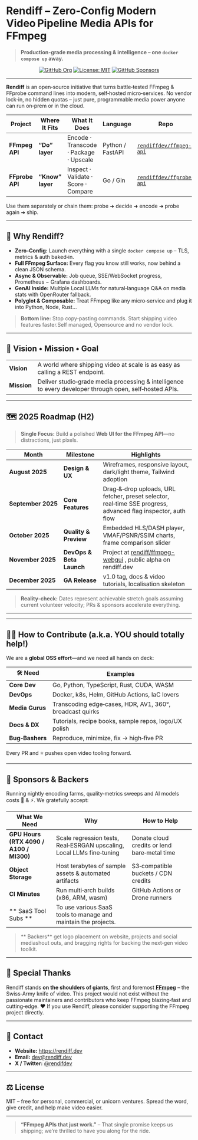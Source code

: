 # Rendiff – Zero‑Config Modern Video Pipeline Media APIs for FFmpeg

> **Production-grade media processing & intelligence – one `docker compose up` away.**

<p align="center">
  <a href="https://github.com/rendiffdev"><img alt="GitHub Org" src="https://img.shields.io/badge/GitHub-rendiffdev-181717?logo=github&style=for-the-badge"></a>
  <a href="LICENSE"><img alt="License: MIT" src="https://img.shields.io/badge/License-MIT-yellow.svg?style=for-the-badge"></a>
  <a href="https://github.com/sponsors/rendiffdev"><img alt="GitHub Sponsors" src="https://img.shields.io/badge/Sponsor-❤-ff69b4?style=for-the-badge"></a>
</p>

---

**Rendiff** is an open‑source initiative that turns battle‑tested FFmpeg & FFprobe command lines into modern, self‑hosted micro‑services.  No vendor lock‑in, no hidden quotas – just pure, programmable media power anyone can run on‑prem or in the cloud.


| Project | Where It Fits | What It Does | Language | Repo |
|---------|--------------|--------------|----------|------|
| **FFmpeg API** | **“Do” layer** | Encode · Transcode · Package · Upscale | Python / FastAPI | [`rendiffdev/ffmpeg-api`](https://github.com/rendiffdev/ffmpeg-api) |
| **FFprobe API** | **“Know” layer** | Inspect · Validate · Score · Compare | Go / Gin | [`rendiffdev/ffprobe-api`](https://github.com/rendiffdev/ffprobe-api) |

Use them separately or chain them: probe ➜ decide ➜ encode ➜ probe again ➜ ship.

---

## 🚀 Why Rendiff?
- **Zero‑Config:** Launch everything with a single `docker compose up` – TLS, metrics & auth baked‑in.
- **Full FFmpeg Surface:** Every flag you know still works, now behind a clean JSON schema.
- **Async & Observable:** Job queue, SSE/WebSocket progress, Prometheus − Grafana dashboards.
- **GenAI Inside:** Multiple Local  LLMs  for natural‑language Q&A on media stats with OpenRouter fallback.
- **Polyglot & Composable:** Treat FFmpeg like any micro‑service and plug it into Python, Node, Rust…

> **Bottom line:** Stop copy‑pasting commands. Start shipping video features faster.Self managed, Opensource and no vendor lock.

---

## 🌄 Vision • Mission • Goal
| | |
|---|---|
| **Vision** | A world where shipping video at scale is as easy as calling a REST endpoint. |
| **Mission** | Deliver studio‑grade media processing & intelligence to every developer through open, self‑hosted APIs. |


---

## 🗺️ 2025 Roadmap (H2)

> **Single Focus:** Build a polished **Web UI for the FFmpeg API**—no distractions, just pixels.

| Month | Milestone | Highlights |
|-------|-----------|------------|
| **August 2025** | **Design & UX** | Wireframes, responsive layout, dark/light theme, Tailwind adoption |
| **September 2025** | **Core Features** | Drag‑&‑drop uploads, URL fetcher, preset selector, real‑time SSE progress, advanced flag inspector, auth flow |
| **October 2025** | **Quality & Preview** | Embedded HLS/DASH player, VMAF/PSNR/SSIM charts, frame comparison slider |
| **November 2025** | **DevOps & Beta Launch** | Project at  [rendiff/ffmpeg-webgui](https://github.com/rendiffdev/ffmpeg-webgui) , public alpha on rendiff.dev |
| **December 2025** | **GA Release** | v1.0 tag, docs & video tutorials, localisation skeleton

> **Reality‑check:** Dates represent achievable stretch goals assuming current volunteer velocity; PRs & sponsors accelerate everything.

---

---

## 🧑‍💻 How to Contribute (a.k.a. YOU should totally help!)
We are a **global OSS effort**—and we need all hands on deck:

| 🛠️ Need | Examples |
|---------|-----------|
| **Core Dev** | Go, Python, TypeScript, Rust, CUDA, WASM |
| **DevOps** | Docker, k8s, Helm, GitHub Actions, IaC lovers |
| **Media Gurus** | Transcoding edge‑cases, HDR, AV1, 360°, broadcast quirks |
| **Docs & DX** | Tutorials, recipe books, sample repos, logo/UX polish |
| **Bug‑Bashers** | Reproduce, minimize, fix → high‑five PR |



Every PR and ⭐ pushes open video tooling forward.

---

## 💪 Sponsors & Backers
Running nightly encoding farms, quality‑metrics sweeps and AI models costs 💸 & ⚡.  We gratefully accept:

| What We Need | Why | How to Help |
|--------------|-----|------------|
| **GPU Hours (RTX 4090 / A100 / MI300)** | Scale regression tests, Real‑ESRGAN upscaling, Local LLMs fine‑tuning | Donate cloud credits or lend bare‑metal time |
| **Object Storage** | Host terabytes of sample assets & automated artifacts | S3‑compatible buckets / CDN credits |
| **CI Minutes** | Run multi‑arch builds (x86, ARM, wasm) | GitHub Actions or Drone runners |
| ** SaaS  Tool Subs ** | To use  various SaaS tools to manage and maintain the projects.

> ** Backers** get logo placement  on website, projects and social mediashout outs, and bragging rights for backing the next‑gen video toolkit.

---

## 🙏 Special Thanks
Rendiff stands **on the shoulders of giants**, first and foremost **[FFmpeg](https://ffmpeg.org)** – the Swiss‑Army knife of video.  This project would not exist without the passionate maintainers and contributors who keep FFmpeg blazing‑fast and cutting‑edge.  ❤️  If you use Rendiff, please consider supporting the FFmpeg project directly.

---

## 📨 Contact
- **Website:** <https://rendiff.dev>
- **Email:** <dev@rendiff.dev>
- **X / Twitter:** [@rendifdev](https://x.com/rendifdev)

---

## ⚖️ License
MIT – free for personal, commercial, or unicorn ventures.  Spread the word, give credit, and help make video easier.

---

> **“FFmpeg APIs that just work.”** – That single promise keeps us shipping; we’re thrilled to have you along for the ride.
